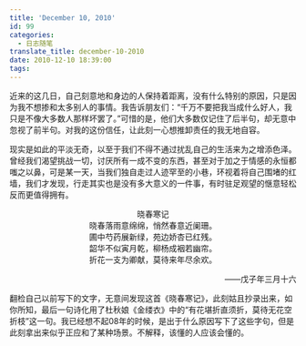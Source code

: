 ```yaml
---
title: 'December 10, 2010'
id: 99
categories:
  - 日志随笔
translate_title: december-10-2010
date: 2010-12-10 18:39:00
tags:
---
```


近来的这几日，自己刻意地和身边的人保持着距离，没有什么特别的原因，只是因为我不想掺和太多别人的事情。我告诉朋友们：“千万不要把我当成什么好人，我只是不像大多数人那样坏罢了。”可惜的是，他们大多数仅记住了后半句，却无意中忽视了前半句。对我的这份信任，让此刻一心想推卸责任的我无地自容。

现实是如此的平淡无奇，以至于我们不得不通过扰乱自己的生活来为之增添色泽。曾经我们渴望挑战一切，讨厌所有一成不变的东西，甚至对于加之于情感的永恒都嗤之以鼻，可是某一天，当我们独自走过人迹罕至的小巷，环视着将自己围堵的红墙，我们才发现，行走其实也是没有多大意义的一件事，有时驻足观望的惬意轻松反而更值得拥有。

<center> 晓春寒记 </center>
<center>晓春落雨意绵绵，悄然春意近阑珊。</center>
<center>圃中芍药展新绿，苑边娇杏已红残。</center>
<center>韶华不似寅月乾，柳杨成裀若幽帘。</center>
<center>折花一支为卿献，莫待来年尽余欢。</center>
<p align='right'>——戊子年三月十六</p>

翻检自己以前写下的文字，无意间发现这首《晓春寒记》，此刻姑且抄录出来，如你所知，最后一句诗化用了杜秋娘《金缕衣》中的“有花堪折直须折，莫待无花空折枝”这一句。我已经想不起08年的时候，是出于什么原因写下了这些字句，但是此刻拿出来似乎正应和了某种场景。不解释，该懂的人应该会懂的。